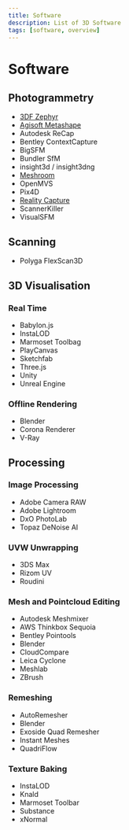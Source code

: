 ```yaml
---
title: Software
description: List of 3D Software
tags: [software, overview]
---
```


# Software

<!-- Lists are sorted alphabetically -->

## Photogrammetry

* [3DF Zephyr](software/3DF_Zephyr.md)
* [Agisoft Metashape](software/Agisoft_Metashape.md)
* Autodesk ReCap
* Bentley ContextCapture
* BigSFM
* Bundler SfM
* insight3d / insight3dng
* [Meshroom](software/Meshroom.md)
* OpenMVS
* Pix4D
* [Reality Capture](software/Reality_Capture.md)
* ScannerKiller
* VisualSFM

## Scanning

* Polyga FlexScan3D

## 3D Visualisation

### Real Time

* Babylon.js
* InstaLOD
* Marmoset Toolbag
* PlayCanvas
* Sketchfab
* Three.js
* Unity
* Unreal Engine

### Offline Rendering

* Blender
* Corona Renderer
* V-Ray

## Processing

### Image Processing

* Adobe Camera RAW
* Adobe Lightroom
* DxO PhotoLab
* Topaz DeNoise AI

### UVW Unwrapping

* 3DS Max
* Rizom UV
* Roudini

### Mesh and Pointcloud Editing

* Autodesk Meshmixer
* AWS Thinkbox Sequoia
* Bentley Pointools
* Blender
* CloudCompare
* Leica Cyclone
* Meshlab
* ZBrush


### Remeshing

* AutoRemesher
* Blender
* Exoside Quad Remesher
* Instant Meshes
* QuadriFlow

### Texture Baking

* InstaLOD
* Knald
* Marmoset Toolbar
* Substance
* xNormal
